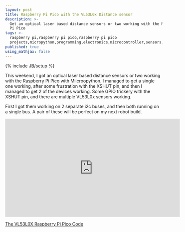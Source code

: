 ```yaml
---
layout: post
title: Raspberry Pi Pico with the VL53L0x Distance sensor
description: >-
  Get an optical laser based distance sensors or two working with the Raspberry
  Pi Pico
tags: >-
  raspberry pi,raspberry pi pico,raspberry pi pico
  projects,micropython,programming,electronics,microcontroller,sensors,robotics
published: true
using_mathjax: false
---
```

{% include JB/setup %}

This weekend, I got an optical laser based distance sensors or two working with the Raspberry Pi Pico with Miicroopython. I managed to get a single one working, after some frustration with the XSHUT pin, and then I managed to get 2 of the devices working. Some GPIO trickery with the XSHUT pin, and there are multiple VL53L0x sensors working.

First I got them working on 2 separate i2c buses, and then both running on a single bus. A pair of these will be perfect on my next robot build.

<iframe width="560" height="315" src="https://www.youtube.com/embed/XQrxPcq2tZ8" title="YouTube video player" frameborder="0" allow="accelerometer; autoplay; clipboard-write; encrypted-media; gyroscope; picture-in-picture" allowfullscreen="True"></iframe>

[The VL53L0X Raspberry Pi Pico Code](https://github.com/orionrobots/vl53l0x)
